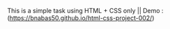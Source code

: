 This is a simple task using HTML + CSS only || Demo : (https://bnabas50.github.io/html-css-project-002/)
